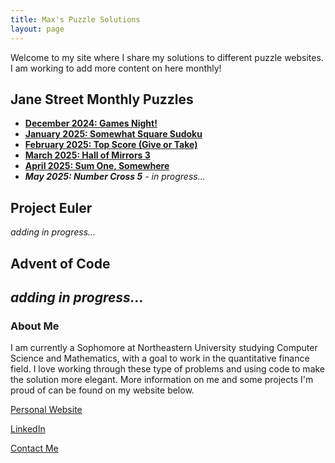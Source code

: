 ```yaml
---
title: Max's Puzzle Solutions
layout: page
---
```


Welcome to my site where I share my solutions to different puzzle websites. I am working to add more content on here monthly!

## Jane Street Monthly Puzzles

- **[December 2024: Games Night!](solutions/dec24.md)**
- **[January 2025: Somewhat Square Sudoku](solutions/jan25.md)**
- **[February 2025: Top Score (Give or Take)](solutions/feb25.md)**
- **[March 2025: Hall of Mirrors 3](solutions/mar25.md)** 
- **[April 2025: Sum One, Somewhere](solutions/apr25.md)**
- ***May 2025: Number Cross 5** - in progress...*

## Project Euler
*adding in progress...*

## Advent of Code
*adding in progress...*
---

### About Me

I am currently a Sophomore at Northeastern University studying Computer Science and Mathematics, with a goal to work in the quantitative finance field. I love working through these type of problems and using code to make the solution more elegant. More information on me and some projects I'm proud of can be found on my website below.

[Personal Website](https://www.maxcyrusmayer.com)

[LinkedIn](https://www.linkedin.com/in/max-mayerr/)

[Contact Me](mailto:max@maxcyrusmayer.com)
